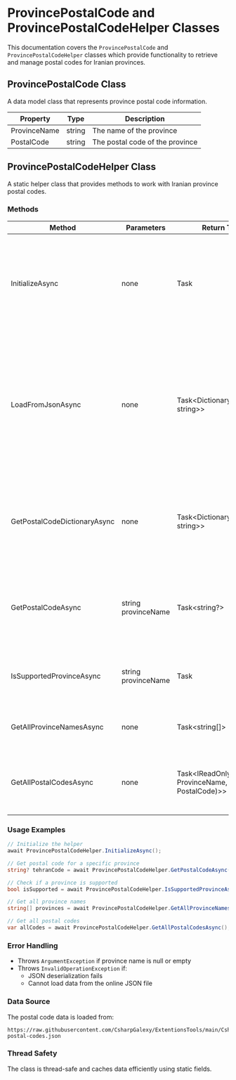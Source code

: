 # ProvincePostalCode and ProvincePostalCodeHelper Classes

This documentation covers the `ProvincePostalCode` and `ProvincePostalCodeHelper` classes which provide functionality to retrieve and manage postal codes for Iranian provinces.

## ProvincePostalCode Class

A data model class that represents province postal code information.

| Property | Type | Description |
|----------|------|-------------|
| ProvinceName | string | The name of the province |
| PostalCode | string | The postal code of the province |

## ProvincePostalCodeHelper Class

A static helper class that provides methods to work with Iranian province postal codes.

### Methods

| Method | Parameters | Return Type | Description |
|--------|------------|-------------|-------------|
| InitializeAsync | none | Task | Initializes and caches the province postal code data. Loads data only once and reuses it for subsequent calls. |
| LoadFromJsonAsync | none | Task<Dictionary<string, string>> | Loads province postal codes from a JSON file hosted online. Returns a dictionary with province names as keys and postal codes as values. |
| GetPostalCodeDictionaryAsync | none | Task<Dictionary<string, string>> | Returns the cached dictionary of province postal codes. Initializes the data if not already loaded. |
| GetPostalCodeAsync | string provinceName | Task<string?> | Gets the postal code for a specific province by name. Returns null if province not found. |
| IsSupportedProvinceAsync | string provinceName | Task<bool> | Checks if a province is supported in the postal code list. |
| GetAllProvinceNamesAsync | none | Task<string[]> | Returns an array of all supported province names. |
| GetAllPostalCodesAsync | none | Task<IReadOnlyList<(string ProvinceName, string PostalCode)>> | Returns all province postal codes as a read-only list of tuples. |

### Usage Examples

```csharp
// Initialize the helper
await ProvincePostalCodeHelper.InitializeAsync();

// Get postal code for a specific province
string? tehranCode = await ProvincePostalCodeHelper.GetPostalCodeAsync("تهران");

// Check if a province is supported
bool isSupported = await ProvincePostalCodeHelper.IsSupportedProvinceAsync("اصفهان");

// Get all province names
string[] provinces = await ProvincePostalCodeHelper.GetAllProvinceNamesAsync();

// Get all postal codes
var allCodes = await ProvincePostalCodeHelper.GetAllPostalCodesAsync();
```

### Error Handling

- Throws `ArgumentException` if province name is null or empty
- Throws `InvalidOperationException` if:
  - JSON deserialization fails
  - Cannot load data from the online JSON file

### Data Source

The postal code data is loaded from:
```
https://raw.githubusercontent.com/CsharpGalexy/ExtentionsTools/main/CsharpGalexy.LibraryExtention.Data/Iran/Provinces/province-postal-codes.json
```

### Thread Safety

The class is thread-safe and caches data efficiently using static fields.